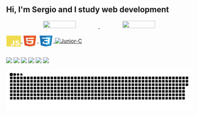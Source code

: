 ## Hi, I'm Sergio and I study web development

<div align="center">
  <a href="https://github.com/juniormoreiradev">
  <img width="42%" height="50%" src="https://github-readme-stats.vercel.app/api?username=juniormoreiradev&show_icons=true&theme=cobalt&include_all_commits=true&count_private=true"/>
  <img width="42%" height="50%" src="https://github-readme-stats.vercel.app/api/top-langs/?username=juniormoreiradev&layout=compact&langs_count=7&theme=cobalt"/>
</div>
<div style="display: inline_block"><br>
  <img align="center" alt="Junior-Js" height="30" width="40" src="https://raw.githubusercontent.com/devicons/devicon/master/icons/javascript/javascript-plain.svg">
  <img align="center" alt="Junior-HTML" height="30" width="40" src="https://raw.githubusercontent.com/devicons/devicon/master/icons/html5/html5-original.svg">
  <img align="center" alt="Junior-CSS" height="30" width="40" src="https://raw.githubusercontent.com/devicons/devicon/master/icons/css3/css3-original.svg">
  <img align="center" alt="Junior-C" height"25" width="35" src="https://cdn.jsdelivr.net/gh/devicons/devicon/icons/c/c-original.svg">
          
  
</div>
  
  ##
 
<div> 
  <a href="https://twitter.com/moreirajr99" target="_blank"><img src="https://img.shields.io/badge/Twitter-1DA1F2?style=for-the-badge&logo=twitter&logoColor=white"></a>
  <a href="https://instagram.com/juniormoreira_9" target="_blank"><img src="https://img.shields.io/badge/-Instagram-%23E4405F?style=for-the-badge&logo=instagram&logoColor=white" target="_blank"></a>
 	<a href="https://www.twitch.tv/juninnn3" target="_blank"><img src="https://img.shields.io/badge/Twitch-9146FF?style=for-the-badge&logo=twitch&logoColor=white" target="_blank"></a>
 <a href="https://discord.gg/wagxzStdcR" target="_blank"><img src="https://img.shields.io/badge/Discord-7289DA?style=for-the-badge&logo=discord&logoColor=white" target="_blank"></a> 
  <a href = "mailto:sergiomoreirajr10@gmail.com"><img src="https://img.shields.io/badge/-Gmail-%23333?style=for-the-badge&logo=gmail&logoColor=white" target="_blank"></a>
  <a href="https://www.linkedin.com/in/sergio-moreira-508b89185/" target="_blank"><img src="https://img.shields.io/badge/-LinkedIn-%230077B5?style=for-the-badge&logo=linkedin&logoColor=white" target="_blank"></a> 
 
  ![Snake animation](https://github.com/juniormoreiradev/juniormoreiradev/blob/output/github-contribution-grid-snake.svg)
 
</div>
